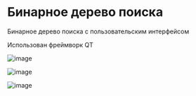 # Бинарное дерево поиска

Бинарное дерево поиска с пользовательским интерфейсом

Использован фреймворк QT

![image](https://user-images.githubusercontent.com/76239707/179830144-917aa1a7-b43b-497f-8c3b-5350a708b74c.png)


![image](https://user-images.githubusercontent.com/76239707/179830210-95b4361f-09d0-46c4-9dad-0e9b737dc9c2.png)


![image](https://user-images.githubusercontent.com/76239707/179830281-ab8abf25-7dcc-4fe7-a866-d657a48d6863.png)
